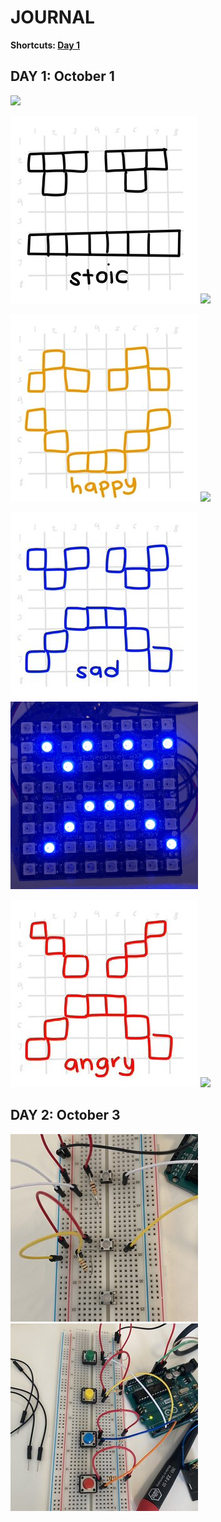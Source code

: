 # JOURNAL
**Shortcuts: [Day 1](journal.md#october-1)**

## DAY 1: October 1

![](images/finally.gif)

![](images/stoic.jpg)
![](images/stoic.gif)

![](images/happy.jpg)
![](images/happy.gif)

![](images/sad.jpg)
![](images/sad.gif)

![](images/angry.jpg)
![](images/angry.gif)

## DAY 2: October 3

![](images/messyButtons.jpg)
![](images/cleanButton.jpg)
